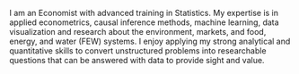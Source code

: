I am an Economist with advanced training in Statistics. My expertise is in applied econometrics, causal inference methods, machine learning, data visualization and research about the environment, markets, and food, energy, and water (FEW) systems. I enjoy applying my strong analytical and quantitative skills to convert unstructured problems into researchable questions that can be answered with data to provide sight and value.
